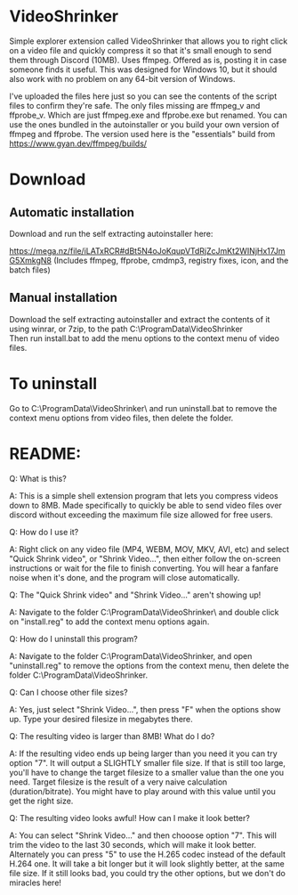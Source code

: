 # VideoShrinker
Simple explorer extension called VideoShrinker that allows you to right click on a video file and quickly compress it so that it's small enough to send them through Discord (10MB). Uses ffmpeg. Offered as is, posting it in case someone finds it useful.
This was designed for Windows 10, but it should also work with no problem on any 64-bit version of Windows.

I've uploaded the files here just so you can see the contents of the script files to confirm they're safe.
The only files missing are ffmpeg_v and ffprobe_v. Which are just ffmpeg.exe and ffprobe.exe but renamed.
You can use the ones bundled in the autoinstaller or you build your own version of ffmpeg and ffprobe.
The version used here is the "essentials" build from https://www.gyan.dev/ffmpeg/builds/

# Download
## Automatic installation
Download and run the self extracting autoinstaller here:

https://mega.nz/file/iLATxRCR#dBt5N4oJoKqupVTdRjZcJmKt2WINjHx17JmG5XmkgN8
(Includes ffmpeg, ffprobe, cmdmp3, registry fixes, icon, and the batch files)

## Manual installation
Download the self extracting autoinstaller and extract the contents of it using winrar, or 7zip, to the path C:\ProgramData\VideoShrinker\
Then run install.bat to add the menu options to the context menu of video files.

# To uninstall
Go to C:\ProgramData\VideoShrinker\ and run uninstall.bat to remove the context menu options from video files, then delete the folder.

# README:
Q: What is this?

A: This is a simple shell extension program that lets you compress videos down to 8MB.
   Made specifically to quickly be able to send video files over discord without exceeding
   the maximum file size allowed for free users.
   
Q: How do I use it?

A: Right click on any video file (MP4, WEBM, MOV, MKV, AVI, etc) and select 
   "Quick Shrink video", or "Shrink Video...", then either follow the on-screen instructions
   or wait for the file to finish converting. You will hear a fanfare noise when it's done, and
   the program will close automatically.
      
Q: The "Quick Shrink video" and "Shrink Video..." aren't showing up!

A: Navigate to the folder C:\ProgramData\VideoShrinker\ and double click on "install.reg" to
   add the context menu options again.
   
Q: How do I uninstall this program?

A: Navigate to the folder C:\ProgramData\VideoShrinker\, and open "uninstall.reg" to remove the
   options from the context menu, then delete the folder C:\ProgramData\VideoShrinker\.
   
Q: Can I choose other file sizes?

A: Yes, just select "Shrink Video...", then press "F" when the options show up.
   Type your desired filesize in megabytes there.

Q: The resulting video is larger than 8MB! What do I do?

A: If the resulting video ends up being larger than you need it you can try option "7".
   It will output a SLIGHTLY smaller file size. If that is still too large, you'll have to 
   change the target filesize to a smaller value than the one you need.
   Target filesize is the result of a very naive calculation (duration/bitrate).
   You might have to play around with this value until you get the right size.

Q: The resulting video looks awful! How can I make it look better?

A: You can select "Shrink Video..." and then chooose option "7".
   This will trim the video to the last 30 seconds, which will make it look better.
   Alternately you can press "5" to use the H.265 codec instead of the default H.264 one.
   It will take a bit longer but it will look slightly better, at the same file size.
   If it still looks bad, you could try the other options, but we don't do miracles here!
